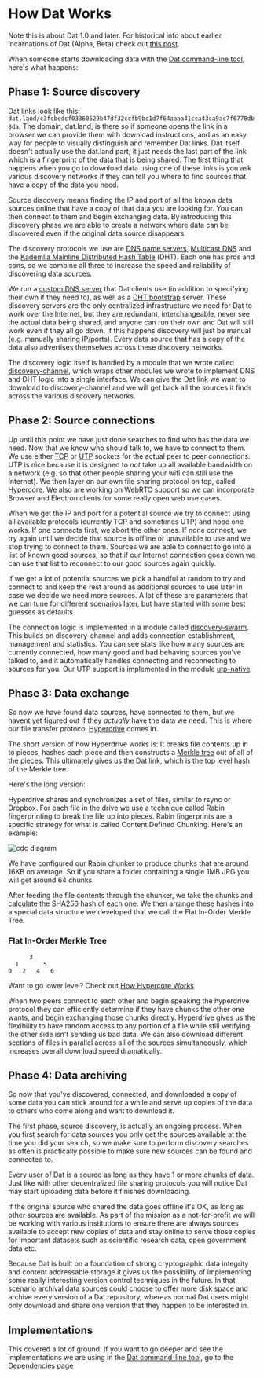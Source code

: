 # How Dat Works

Note this is about Dat 1.0 and later. For historical info about earlier incarnations of Dat (Alpha, Beta) check out [this post](http://dat-data.com/blog/2016-01-19-brief-history-of-dat).

When someone starts downloading data with the [Dat command-line tool](https://github.com/datproject/dat), here's what happens:

## Phase 1: Source discovery

Dat links look like this: `dat.land/c3fcbcdcf03360529b47df32ccfb9bc1d7f64aaaa41cca43ca9ac7f6778db8da`. The domain, dat.land, is there so if someone opens the link in a browser we can provide them with download instructions, and as an easy way for people to visually distinguish and remember Dat links. Dat itself doesn't actually use the dat.land part, it just needs the last part of the link which is a fingerprint of the data that is being shared. The first thing that happens when you go to download data using one of these links is you ask various discovery networks if they can tell you where to find sources that have a copy of the data you need.

Source discovery means finding the IP and port of all the known data sources online that have a copy of that data you are looking for. You can then connect to them and begin exchanging data. By introducing this discovery phase we are able to create a network where data can be discovered even if the original data source disappears.

The discovery protocols we use are [DNS name servers](https://en.wikipedia.org/wiki/Name_server), [Multicast DNS](https://en.wikipedia.org/wiki/Multicast_DNS) and the [Kademlia Mainline Distributed Hash Table](https://en.wikipedia.org/wiki/Mainline_DHT) (DHT). Each one has pros and cons, so we combine all three to increase the speed and reliability of discovering data sources.

We run a [custom DNS server](https://www.npmjs.com/package/dns-discovery) that Dat clients use (in addition to specifying their own if they need to), as well as a [DHT bootstrap](https://github.com/bittorrent/bootstrap-dht) server. These discovery servers are the only centralized infrastructure we need for Dat to work over the Internet, but they are redundant, interchangeable, never see the actual data being shared, and anyone can run their own and Dat will still work even if they all go down. If this happens discovery will just be manual (e.g. manually sharing IP/ports). Every data source that has a copy of the data also advertises themselves across these discovery networks.

The discovery logic itself is handled by a module that we wrote called [discovery-channel](http://npmjs.org/discovery-channel), which wraps other modules we wrote to implement DNS and DHT logic into a single interface. We can give the Dat link we want to download to discovery-channel and we will get back all the sources it finds across the various discovery networks.

## Phase 2: Source connections

Up until this point we have just done searches to find who has the data we need. Now that we know who should talk to, we have to connect to them. We use either [TCP](https://en.wikipedia.org/wiki/Transmission_Control_Protocol) or [UTP](https://en.wikipedia.org/wiki/Micro_Transport_Protocol) sockets for the actual peer to peer connections. UTP is nice because it is designed to *not* take up all available bandwidth on a network (e.g. so that other people sharing your wifi can still use the Internet). We then layer on our own file sharing protocol on top, called [Hypercore](https://github.com/mafintosh/hypercore). We also are working on WebRTC support so we can incorporate Browser and Electron clients for some really open web use cases.

When we get the IP and port for a potential source we try to connect using all available protocols (currently TCP and sometimes UTP) and hope one works. If one connects first, we abort the other ones. If none connect, we try again until we decide that source is offline or unavailable to use and we stop trying to connect to them. Sources we are able to connect to go into a list of known good sources, so that if our Internet connection goes down we can use that list to reconnect to our good sources again quickly.

If we get a lot of potential sources we pick a handful at random to try and connect to and keep the rest around as additional sources to use later in case we decide we need more sources. A lot of these are parameters that we can tune for different scenarios later, but have started with some best guesses as defaults.

The connection logic is implemented in a module called [discovery-swarm](https://www.npmjs.com/package/discovery-swarm). This builds on discovery-channel and adds connection establishment, management and statistics. You can see stats like how many sources are currently connected, how many good and bad behaving sources you've talked to, and it automatically handles connecting and reconnecting to sources for you. Our UTP support is implemented in the module [utp-native](https://www.npmjs.com/package/utp-native).

## Phase 3: Data exchange

So now we have found data sources, have connected to them, but we havent yet figured out if they *actually* have the data we need. This is where our file transfer protocol [Hyperdrive](https://www.npmjs.com/package/hyperdrive) comes in.

The short version of how Hyperdrive works is: It breaks file contents up in to pieces, hashes each piece and then constructs a [Merkle tree](https://en.wikipedia.org/wiki/Merkle_tree) out of all of the pieces. This ultimately gives us the Dat link, which is the top level hash of the Merkle tree.

Here's the long version:

Hyperdrive shares and synchronizes a set of files, similar to rsync or Dropbox. For each file in the drive we use a technique called Rabin fingerprinting to break the file up into pieces. Rabin fingerprints are a specific strategy for what is called Content Defined Chunking. Here's an example:

![cdc diagram](https://raw.githubusercontent.com/datproject/docs/master/assets/cdc.png)

We have configured our Rabin chunker to produce chunks that are around 16KB on average. So if you share a folder containing a single 1MB JPG you will get around 64 chunks.

After feeding the file contents through the chunker, we take the chunks and calculate the SHA256 hash of each one. We then arrange these hashes into a special data structure we developed that we call the Flat In-Order Merkle Tree.

### Flat In-Order Merkle Tree

```
      3
  1       5
0   2   4   6
```

Want to go lower level? Check out [How Hypercore Works](https://github.com/datproject/docs/blob/master/docs/hyperdrive_spec.md#how-hypercore-works)

When two peers connect to each other and begin speaking the hyperdrive protocol they can efficiently determine if they have chunks the other one wants, and begin exchanging those chunks directly. Hyperdrive gives us the flexibility to have random access to any portion of a file while still verifying the other side isn't sending us bad data. We can also download different sections of files in parallel across all of the sources simultaneously, which increases overall download speed dramatically.

## Phase 4: Data archiving

So now that you've discovered, connected, and downloaded a copy of some data you can stick around for a while and serve up copies of the data to others who come along and want to download it.

The first phase, source discovery, is actually an ongoing process. When you first search for data sources you only get the sources available at the time you did your search, so we make sure to perform discovery searches as often is practically possible to make sure new sources can be found and connected to.

Every user of Dat is a source as long as they have 1 or more chunks of data. Just like with other decentralized file sharing protocols you will notice Dat may start uploading data before it finishes downloading.

If the original source who shared the data goes offline it's OK, as long as other sources are available. As part of the mission as a not-for-profit we will be working with various institutions to ensure there are always sources available to accept new copies of data and stay online to serve those copies for important datasets such as scientific research data, open government data etc.

Because Dat is built on a foundation of strong cryptographic data integrity and content addressable storage it gives us the possibility of implementing some really interesting version control techniques in the future. In that scenario archival data sources could choose to offer more disk space and archive every version of a Dat repository, whereas normal Dat users might only download and share one version that they happen to be interested in.

## Implementations

This covered a lot of ground. If you want to go deeper and see the implementations we are using in the [Dat command-line tool](https://github.com/datproject/dat), go to the [Dependencies](/ecosystem) page

